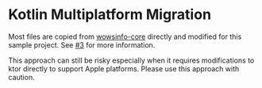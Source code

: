 # Kotlin Multiplatform Migration
Most files are copied from [wowsinfo-core](https://github.com/wowsinfo/wowsinfo-core) directly and modified for this sample project. See [#3](https://github.com/wowsinfo/wowsinfo-core/issues/3) for more information.

This approach can still be risky especially when it requires modifications to ktor directly to support Apple platforms. Please use this approach with caution.
